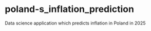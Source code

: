 # poland-s_inflation_prediction
Data science application which predicts inflation in Poland in 2025
